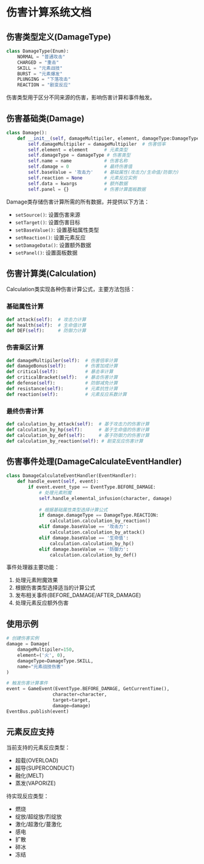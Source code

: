 # 伤害计算系统文档

## 伤害类型定义(DamageType)

```python
class DamageType(Enum):
    NORMAL = "普通攻击"
    CHARGED = "重击"
    SKILL = "元素战技" 
    BURST = "元素爆发"
    PLUNGING = "下落攻击"
    REACTION = "剧变反应"
```

伤害类型用于区分不同来源的伤害，影响伤害计算和事件触发。

## 伤害基础类(Damage)

```python
class Damage():
    def __init__(self, damageMultipiler, element, damageType:DamageType, name, **kwargs):
        self.damageMultipiler = damageMultipiler  # 伤害倍率
        self.element = element      # 元素类型
        self.damageType = damageType # 伤害类型
        self.name = name            # 伤害名称
        self.damage = 0             # 最终伤害值
        self.baseValue = '攻击力'    # 基础属性(攻击力/生命值/防御力)
        self.reaction = None        # 元素反应实例
        self.data = kwargs          # 额外数据
        self.panel = {}             # 伤害计算面板数据
```

Damage类存储伤害计算所需的所有数据，并提供以下方法：
- `setSource()`: 设置伤害来源
- `setTarget()`: 设置伤害目标  
- `setBaseValue()`: 设置基础属性类型
- `setReaction()`: 设置元素反应
- `setDamageData()`: 设置额外数据
- `setPanel()`: 设置面板数据

## 伤害计算类(Calculation)

Calculation类实现各种伤害计算公式，主要方法包括：

### 基础属性计算
```python
def attack(self):  # 攻击力计算
def health(self):  # 生命值计算  
def DEF(self):     # 防御力计算
```

### 伤害乘区计算
```python
def damageMultipiler(self):  # 伤害倍率计算
def damageBonus(self):       # 伤害加成计算
def critical(self):          # 暴击率计算
def criticalBracket(self):   # 暴击伤害计算
def defense(self):           # 防御减免计算
def resistance(self):        # 元素抗性计算
def reaction(self):          # 元素反应系数计算
```

### 最终伤害计算
```python
def calculation_by_attack(self):  # 基于攻击力的伤害计算
def calculation_by_hp(self):      # 基于生命值的伤害计算  
def calculation_by_def(self):     # 基于防御力的伤害计算
def calculation_by_reaction(self): # 剧变反应伤害计算
```

## 伤害事件处理(DamageCalculateEventHandler)

```python
class DamageCalculateEventHandler(EventHandler):
    def handle_event(self, event):
        if event.event_type == EventType.BEFORE_DAMAGE:
            # 处理元素附魔
            self.handle_elemental_infusion(character, damage)
            
            # 根据基础属性类型选择计算公式
            if damage.damageType == DamageType.REACTION:
                calculation.calculation_by_reaction()
            elif damage.baseValue == '攻击力':
                calculation.calculation_by_attack()
            elif damage.baseValue == '生命值':
                calculation.calculation_by_hp() 
            elif damage.baseValue == '防御力':
                calculation.calculation_by_def()
```

事件处理器主要功能：
1. 处理元素附魔效果
2. 根据伤害类型选择适当的计算公式
3. 发布相关事件(BEFORE_DAMAGE/AFTER_DAMAGE)
4. 处理元素反应额外伤害

## 使用示例

```python
# 创建伤害实例
damage = Damage(
    damageMultipiler=150, 
    element=('火', 0),
    damageType=DamageType.SKILL,
    name="元素战技伤害"
)

# 触发伤害计算事件
event = GameEvent(EventType.BEFORE_DAMAGE, GetCurrentTime(),
                 character=character,
                 target=target,
                 damage=damage)
EventBus.publish(event)
```

## 元素反应支持

当前支持的元素反应类型：
- 超载(OVERLOAD)
- 超导(SUPERCONDUCT) 
- 融化(MELT)
- 蒸发(VAPORIZE)

待实现反应类型：
- 燃烧
- 绽放/超绽放/烈绽放
- 激化/超激化/蔓激化  
- 感电
- 扩散
- 碎冰
- 冻结
